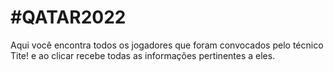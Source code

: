 # #QATAR2022
Aqui você encontra todos os jogadores que foram convocados pelo técnico Tite! e ao clicar recebe todas as informações pertinentes a eles.
